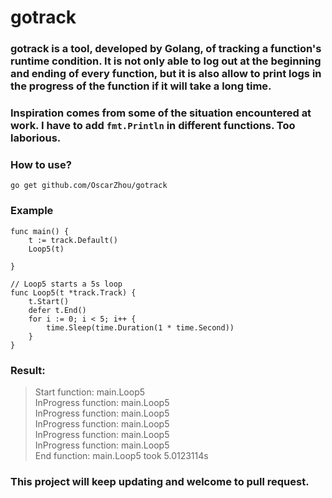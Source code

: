 # gotrack


### gotrack is a tool, developed by Golang, of tracking a function's runtime condition. It is not only able to log out at the beginning and ending of every function, but it is also allow to print logs in the progress of the function if it will take a long time.


### Inspiration comes from some of the situation encountered at work. I have to add `fmt.Println` in different functions. Too laborious. 


### How to use? 

`go get github.com/OscarZhou/gotrack`  



### Example

```
func main() {
	t := track.Default()
	Loop5(t)

}

// Loop5 starts a 5s loop
func Loop5(t *track.Track) {
	t.Start()
	defer t.End()
	for i := 0; i < 5; i++ {
		time.Sleep(time.Duration(1 * time.Second))
	}
}

```

### Result:  

>Start function: main.Loop5  
>InProgress function:    main.Loop5  
>InProgress function:    main.Loop5  
>InProgress function:    main.Loop5  
>InProgress function:    main.Loop5  
>InProgress function:    main.Loop5  
>End function:   main.Loop5 took 5.0123114s



### This project will keep updating and welcome to pull request.  
